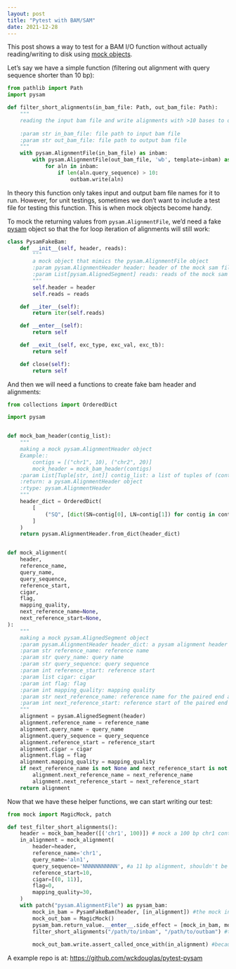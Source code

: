 ```yaml
---
layout: post
title: "Pytest with BAM/SAM"
date: 2021-12-28
---
```


This post shows a way to test for a BAM I/O function without actually reading/writing to disk using [mock objects](https://docs.python.org/3/library/unittest.mock.html). 

Let’s say we have a simple function (filtering out alignment with query sequence shorter than 10 bp):

```python
from pathlib import Path
import pysam

def filter_short_alignments(in_bam_file: Path, out_bam_file: Path):
    """
    reading the input bam file and write alignments with >10 bases to output bam file
    
    :param str in_bam_file: file path to input bam file
    :param str out_bam_file: file path to output bam file
    """
    with pysam.AlignmentFile(in_bam_file) as inbam:
        with pysam.AlignmentFile(out_bam_file, 'wb', template=inbam) as outbam:
            for aln in inbam:
                if len(aln.query_sequence) > 10:
                    outbam.write(aln)
```

In theory this function only takes input and output bam file names for it to run. However, for unit testings, sometimes we don’t want to include a test file for testing this function. This is when mock objects become handy.

To mock the returning values from `pysam.AlignmentFile`, we’d need a fake [pysam](https://pysam.readthedocs.io/en/latest/api.html) object so that the for loop iteration of alignments will still work:

```python
class PysamFakeBam:
    def __init__(self, header, reads):
        """
        a mock object that mimics the pysam.AlignmentFile object
        :param pysam.AlignmentHeader header: header of the mock sam file
        :param List[pysam.AlignedSegment] reads: reads of the mock sam file
        """
        self.header = header
        self.reads = reads

    def __iter__(self):
        return iter(self.reads)

    def __enter__(self):
        return self

    def __exit__(self, exc_type, exc_val, exc_tb):
        return self

    def close(self):
        return self  
```

And then we will need a functions to create fake bam header and alignments:

```python
from collections import OrderedDict

import pysam


def mock_bam_header(contig_list):
    """
    making a mock pysam.AlignmentHeader object
    Example::
        contigs = [("chr1", 10), ("chr2", 20)]
        mock_header = mock_bam_header(contigs)
    :param List[Tuple[str, int]] contig_list: a list of tuples of (contig name, contig length)
    :return: a pysam.AlignmentHeader object
    :rtype: pysam.AlignmentHeader
    """
    header_dict = OrderedDict(
        [
            ("SQ", [dict(SN=contig[0], LN=contig[1]) for contig in contig_list]),
        ]
    )
    return pysam.AlignmentHeader.from_dict(header_dict)


def mock_alignment(
    header,
    reference_name,
    query_name,
    query_sequence,
    reference_start,
    cigar,
    flag,
    mapping_quality,
    next_reference_name=None,
    next_reference_start=None,
):
    """
    making a mock pysam.AlignedSegment object
    :param pysam.AlignmentHeader header_dict: a pysam alignment header object (can be created by mock_bam_header)
    :param str reference_name: reference name
    :param str query_name: query name
    :param str query_sequence: query sequence
    :param int reference_start: reference start
    :param list cigar: cigar
    :param int flag: flag
    :param int mapping_quality: mapping quality
    :param str next_reference_name: reference name for the paired end alignment mapped
    :param int next_reference_start: reference start of the paired end alignment
    """
    alignment = pysam.AlignedSegment(header)
    alignment.reference_name = reference_name
    alignment.query_name = query_name
    alignment.query_sequence = query_sequence
    alignment.reference_start = reference_start
    alignment.cigar = cigar
    alignment.flag = flag
    alignment.mapping_quality = mapping_quality
    if next_reference_name is not None and next_reference_start is not None and next_reference_start > 0:
        alignment.next_reference_name = next_reference_name
        alignment.next_reference_start = next_reference_start
    return alignment
```

Now that we have these helper functions, we can start writing our test:

```python
from mock import MagicMock, patch

def test_filter_short_alignments():
    header = mock_bam_header([('chr1', 100)]) # mock a 100 bp chr1 contig
    in_alignment = mock_alignment(
        header=header,
        reference_name='chr1',
        query_name='aln1',
        query_sequence='NNNNNNNNNNN', #a 11 bp alignment, shouldn't be filtered out
        reference_start=10, 
        cigar=[(0, 11)],
        flag=0,
        mapping_quality=30,
    )
    with patch("pysam.AlignmentFile") as pysam_bam:
        mock_in_bam = PysamFakeBam(header, [in_alignment]) #the mock in bam iterarotor will return our mock alignment
        mock_out_bam = MagicMock()
        pysam_bam.return_value.__enter__.side_effect = [mock_in_bam, mock_out_bam] #first call of the pysam.AlignmentFile will return mock_in_bam, second call will be mock_out_bam
        filter_short_alignments("/path/to/inbam", "/path/to/outbam") #these files are not real, because we are mocking the return of the call anyways
        
        mock_out_bam.write.assert_called_once_with(in_alignment) #because the filter function wouldn't touch alignments with >10 bases
```

A example repo is at: https://github.com/wckdouglas/pytest-pysam